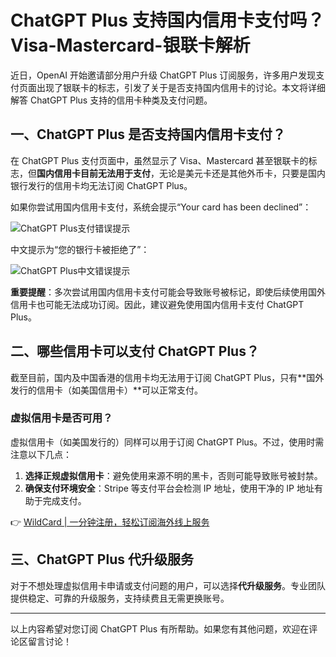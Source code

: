 # ChatGPT Plus 支持国内信用卡支付吗？Visa-Mastercard-银联卡解析

近日，OpenAI 开始邀请部分用户升级 ChatGPT Plus 订阅服务，许多用户发现支付页面出现了银联卡的标志，引发了关于是否支持国内信用卡的讨论。本文将详细解答 ChatGPT Plus 支持的信用卡种类及支付问题。

## 一、ChatGPT Plus 是否支持国内信用卡支付？

在 ChatGPT Plus 支付页面中，虽然显示了 Visa、Mastercard 甚至银联卡的标志，但**国内信用卡目前无法用于支付**，无论是美元卡还是其他外币卡，只要是国内银行发行的信用卡均无法订阅 ChatGPT Plus。

如果你尝试用国内信用卡支付，系统会提示“Your card has been declined”：

![ChatGPT Plus支付错误提示](https://bbtdd.com/img/6037353369698117.webp)

中文提示为“您的银行卡被拒绝了”：

![ChatGPT Plus中文错误提示](https://bbtdd.com/img/54528517816902.webp)

**重要提醒**：多次尝试用国内信用卡支付可能会导致账号被标记，即使后续使用国外信用卡也可能无法成功订阅。因此，建议避免使用国内信用卡支付 ChatGPT Plus。

## 二、哪些信用卡可以支付 ChatGPT Plus？

截至目前，国内及中国香港的信用卡均无法用于订阅 ChatGPT Plus，只有**国外发行的信用卡（如美国信用卡）**可以正常支付。

### 虚拟信用卡是否可用？

虚拟信用卡（如美国发行的）同样可以用于订阅 ChatGPT Plus。不过，使用时需注意以下几点：

1. **选择正规虚拟信用卡**：避免使用来源不明的黑卡，否则可能导致账号被封禁。
2. **确保支付环境安全**：Stripe 等支付平台会检测 IP 地址，使用干净的 IP 地址有助于完成支付。

👉 [WildCard | 一分钟注册，轻松订阅海外线上服务](https://bbtdd.com/WildCard)

## 三、ChatGPT Plus 代升级服务

对于不想处理虚拟信用卡申请或支付问题的用户，可以选择**代升级服务**。专业团队提供稳定、可靠的升级服务，支持续费且无需更换账号。

---

以上内容希望对您订阅 ChatGPT Plus 有所帮助。如果您有其他问题，欢迎在评论区留言讨论！